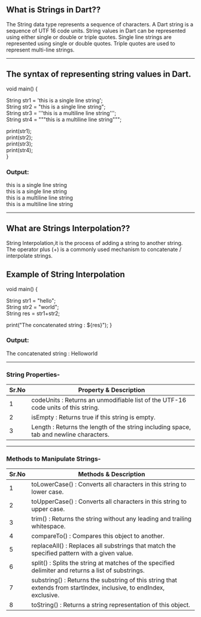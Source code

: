 ## What is Strings in Dart??

The String data type represents a sequence of characters. A Dart string is a sequence of UTF 16 code units.
String values in Dart can be represented using either single or double or triple quotes. Single line strings are represented using single or double quotes. Triple quotes are used to represent multi-line strings.

---

## The syntax of representing string values in Dart.

void main() { 

   String str1 = 'this is a single line string';  
   String str2 = "this is a single line string";  
   String str3 = '''this is a multiline line string''';  
   String str4 = """this is a multiline line string"""; 
   
   print(str1);  
   print(str2);   
   print(str3);   
   print(str4);   
}

### Output:

this is a single line string   
this is a single line string   
this is a multiline line string   
this is a multiline line string   


---

## What are Strings Interpolation??

String Interpolation,it is the process of adding a string to another string.  
The operator plus (+) is a commonly used mechanism to concatenate / interpolate strings.


## Example of String Interpolation

void main() { 

   String str1 = "hello";   
   String str2 = "world";   
   String res = str1+str2;   
   
   print("The concatenated string : ${res}"); 
}


### Output:
The concatenated string : Helloworld


--- 



### String Properties-

|Sr.No	| Property & Description
|--     |---
|1	|codeUnits : Returns an unmodifiable list of the UTF-16 code units of this string.
|2	|isEmpty : Returns true if this string is empty.
|3  |	Length : Returns the length of the string including space, tab and newline characters.


---





### Methods to Manipulate Strings-

|Sr.No	| Methods & Description
|--     |--
|1	|toLowerCase() : Converts all characters in this string to lower case.
|2	|toUpperCase() : Converts all characters in this string to upper case.
|3	|trim() : Returns the string without any leading and trailing whitespace.
|4	|compareTo() : Compares this object to another.
|5	|replaceAll() : Replaces all substrings that match the specified pattern with a given value.
|6	|split() : Splits the string at matches of the specified delimiter and returns a list of substrings.
|7	|substring() : Returns the substring of this string that extends from startIndex, inclusive, to endIndex, exclusive.
|8	| toString() : Returns a string representation of this object.
